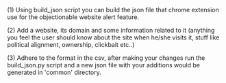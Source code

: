 (1) Using build_json script you can build the json file that chrome extension use for the objectionable website alert feature.

(2) Add a website, its domain and some information related to it (anything you feel the user should know about the site when he/she visits it, stuff like political alignment, ownership, clickbait etc..)

(3) Adhere to the format in the csv, after making your changes run the build_json.py script and a new json file with your additions would be generated in 'common' directory.
